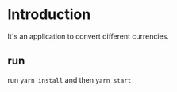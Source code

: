 # Introduction

It's an application to convert different currencies.

## run

run `yarn install` and then `yarn start`
